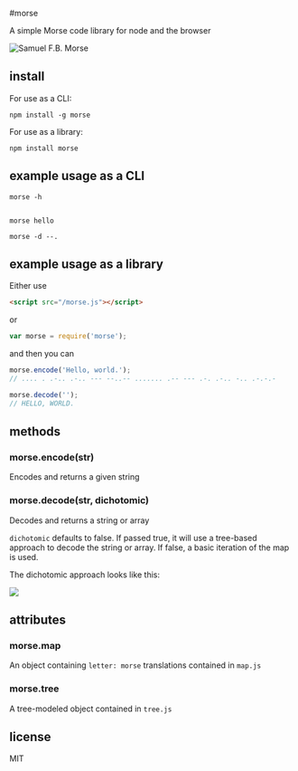 #morse

A simple Morse code library for node and the browser

![Samuel F.B. Morse](http://i.imgur.com/HHHTQ.jpg)

## install

For use as a CLI:

    npm install -g morse

For use as a library:

    npm install morse

## example usage as a CLI

````
morse -h


morse hello

morse -d --.
````

## example usage as a library

Either use

````html
<script src="/morse.js"></script>
````

or

````javascript
var morse = require('morse');
````

and then you can

````javascript
morse.encode('Hello, world.');
// .... . .-.. .-.. --- --..-- ....... .-- --- .-. .-.. -.. .-.-.-

morse.decode('');
// HELLO, WORLD.
````

## methods

### morse.encode(str)

Encodes and returns a given string

### morse.decode(str, dichotomic)

Decodes and returns a string or array

`dichotomic` defaults to false. If passed true, it will use a tree-based approach to decode the string or array. If false, a basic iteration of the map is used.

The dichotomic approach looks like this:

![](http://i.imgur.com/Y1bnV.png)

## attributes

### morse.map

An object containing `letter: morse` translations contained in `map.js`

### morse.tree

A tree-modeled object contained in `tree.js`

## license

MIT
